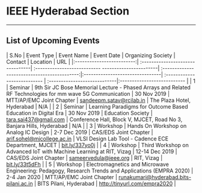 # IEEE Hyderabad Section
---

## List of Upcoming Events

| S.No                     | Event Type                     |               Event Name                        | Event Date | Organizing Society         | Contact                    | Location                   | URL       |
|:-------------------------:| :--------------------------------| :--------------------------- -----------------------| :-------------------------------------------:|:--------------------------------| :--------------------------- | :----------------------------|:--------------------------- | 
| 1        | Seminar   | 9th Sir JC Bose Memorial Lecture - Phased Arrays and Related RF Technologies for mm wave 5G Communication | 30 Nov 2019 | MTT/AP/EMC Joint Chapter | <sandeepm.satav@rcilab.in>  | The Plaza Hotel, Hyderabad | N/A |
| 2        | Seminar   | Learning Paradigms for Outcome Based Education in Digital Era	 | 30 Nov  2019 | Education Society  | 	<tara.sai437@gmail.com> | Conference Hall, Block V, MJCET, Road No 3, Banjara Hills, Hyderabad | N/A |
| 3        | Workshop	   | 	Hands On Workshop on Analog IC Design | 2-7 Dec 2019 | CAS/EDS Joint Chapter | <arif.sohel@mjcollege.ac.in>  | VLSI Design Lab Tool - Cadence ECE Department, MJCET | [bit.ly/337yo0j](https://drive.google.com/file/d/1uMOj4HuHP7UBi-auIPgyMzq3boNb0WQX/view) |
| 4        | Workshop | Third Workshop on Advanced IoT with Machine Learning at RIT, Vizag | 12-14 Dec 2019 | CAS/EDS Joint Chapter | <sameervedula@ieee.org> | RIT, Vizag | [bit.ly/33t5dFh](https://drive.google.com/file/d/1XddNLtV6hrHLa1XAuTlshR0VTV7VWC4x/view) |
| 5        | Workshop | Electromagnetics and Microwave Engineering: Pedagogy, Research Trends and Applications (EMPRA 2020) | 2-4 Jan 2020 | MTT/AP/EMC Joint Chapter | <runakumari@hyderabad.bits-pilani.ac.in>  | BITS Pilani, Hyderabad  | <http://tinyurl.com/empra2020> |



